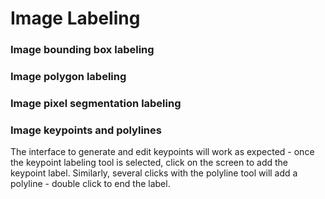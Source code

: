 # Image Labeling

### Image bounding box labeling

### Image polygon labeling

### Image pixel segmentation labeling

### Image keypoints and polylines

The interface to generate and edit keypoints will work as expected - once the keypoint labeling tool is selected, click on the screen to add the keypoint label. Similarly, several clicks with the polyline tool will add a polyline - double click to end the label. 

